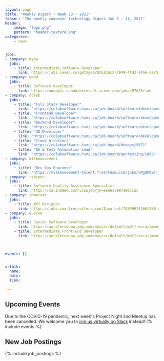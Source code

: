 ```yaml
---
layout: page
title: "Weekly Digest - Week 23 - 2021"
teaser: "The weekly computer technology digest Jun 5 - 11, 2021"
header:
    image: "logo.png"
    pattern: "header-texture.png"
categories:
    - news


jobs:
- company: mysa
  jobs:
    - title: Intermediate Software Developer
      link: https://jobs.lever.co/getmysa/8251b6c3-4949-4fd3-af66-ce75fecd5dac
- company: wood
  jobs:
    - title: Software Developer
      link: https://woodplc-canadaexternal.icims.com/jobs/87625/job
- company: colab
  jobs:
    - title: "Full Stack Developer"
      link: "https://colabsoftware.humi.ca/job-board/software+development/5590"
    - title: "Frontend Developer"
      link: "https://colabsoftware.humi.ca/job-board/software+development/5591"
    - title: "Backend Developer"
      link: "https://colabsoftware.humi.ca/job-board/software+development/5592"
    - title: "3D Developer"
      link: "https://colabsoftware.humi.ca/job-board/software+development/5669"
    - title: "Cloud Architect"
      link: "https://colabsoftware.humi.ca/job-board/devops/5671"
    - title: "QA & Test Automation Lead"
      link: "https://colabsoftware.humi.ca/job-board/qa+testing/5458"
- company: milkmoovement
  jobs:
    - title: "Dev Ops Engineer"
      link: "https://milkmoovement-talent.freshteam.com/jobs/bPgQPQETT_V-/dev-ops-engineer"
- company: radient
  jobs:
    - title: Software Quality Assurance Specialist
      link: https://ca.indeed.com/viewjob?jk=eee6c7987a80cc2c
- company: inmarsat
  jobs:
    - title: API Designer
      link: https://jobs.smartrecruiters.com/Inmarsat/743999751661758-api-designer
- company: quorum
  jobs:
    - title: Junior Software Developer
      link: https://workforcenow.adp.com/mascsr/default/mdf/recruitment/recruitment.html?cid=978f4299-eee2-4d9e-a9e2-51a1c0ba3aad&jobId=386102
    - title: Intermediate Front-End Developer
      link: https://workforcenow.adp.com/mascsr/default/mdf/recruitment/recruitment.html?cid=978f4299-eee2-4d9e-a9e2-51a1c0ba3aad&jobId=387603
 
 

events: []


x-talk:
  name:
  date:
  link:

---
```


## Upcoming Events
Due to the COVID-19 pandemic, next week's Project Night and Meetup has been cancelled. We welcome you to [join us virtually on Slack](https://join.slack.com/t/ctsnl/shared_invite/enQtNzE5Mzc1OTA3ODI2LTdhODg1ZTQ4YTMwNDRkYzI2OWZjOTZmYWZjNjA3N2QzMTRiZWEyNmI0MTRmYjNjMDFhZGUxNzlhY2I5YjEwMTk) instead!
{% include events %}

## New Job Postings
{% include job_postings %}
